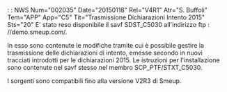  :  : NWS Num="002035" Date="20150118" Rel="V4R1" Atr="S. Buffoli" Tem="APP" App="C5" Tit="Trasmissione Dichiarazioni Intento 2015" Sts="20"
E' stato reso disponibile il savf SDST_C5030 all'indirizzo ftp : //demo.smeup.com/.

In esso sono contenute le modifiche tramite cui è possibile gestire la trasmissione delle dichiarazioni di intento, emesse secondo in nuovi tracciati introdotti per le dichiarazioni 2015.
Le istruzioni per l'installazione sono contenute nel savf stesso nel membro SCP_PTF/STXT_C5030.

I sorgenti sono compatibili fino alla versione V2R3 di Smeup.

